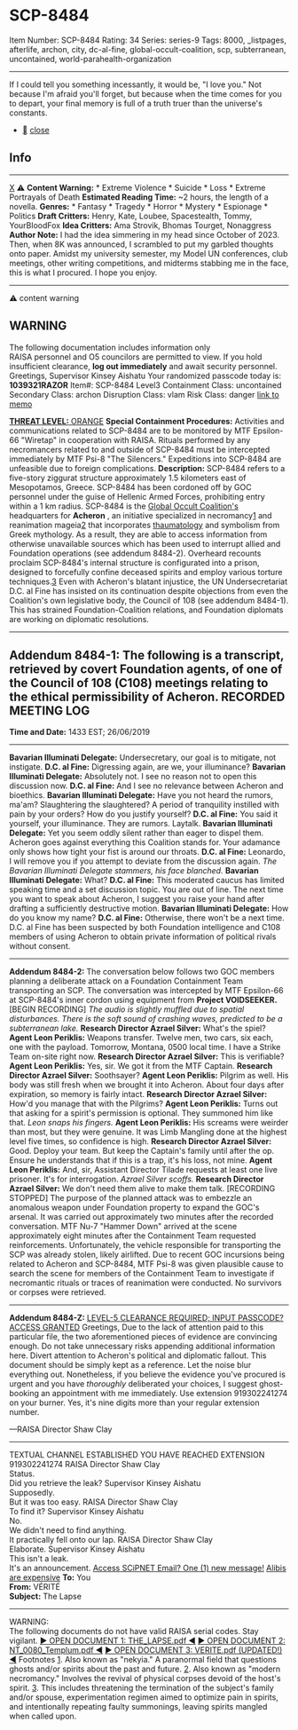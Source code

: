 # SCP-8484
Item Number: SCP-8484
Rating: 34
Series: series-9
Tags: 8000, _listpages, afterlife, archon, city, dc-al-fine, global-occult-coalition, scp, subterranean, uncontained, world-parahealth-organization

---

If I could tell you something incessantly, it would be, "I love you." Not because I'm afraid you'll forget, but because when the time comes for you to depart, your final memory is full of a truth truer than the universe's constants.
  * [](javascript:;)
[close](javascript:;)
## Info
* * *
[X](javascript:;)
⚠️ **Content Warning:**
    * Extreme Violence
    * Suicide
    * Loss
    * Extreme Portrayals of Death
**Estimated Reading Time:** ~2 hours, the length of a novella.
**Genres:**
    * Fantasy
    * Tragedy
    * Horror
    * Mystery
    * Espionage
    * Politics
**Draft Critters:** Henry, Kate, Loubee, Spacestealth, Tommy, YourBloodFox
**Idea Critters:** Ama Strovik, Bhomas Tourget, Nonaggress
**Author Note:** I had the idea simmering in my head since October of 2023. Then, when 8K was announced, I scrambled to put my garbled thoughts onto paper. Amidst my university semester, my Model UN conferences, club meetings, other writing competitions, and midterms stabbing me in the face, this is what I procured.
I hope you enjoy.
* * *

⚠️ content warning 
## WARNING
The following documentation includes information only  
RAISA personnel and O5 councilors are permitted to view.
If you hold insufficient clearance, **log out immediately** and await security personnel.
Greetings, Supervisor Kinsey Aishatu
Your randomized passcode today is: **1039321RAZOR**
Item#: SCP-8484
Level3
Containment Class:
uncontained
Secondary Class:
archon
Disruption Class:
vlam
Risk Class:
danger
[link to memo](/classification-committee-memo)  

[**THREAT LEVEL:** ORANGE](https://scp-int.wikidot.com/niveaux-de-menace-des-objets-scp)
**Special Containment Procedures:** Activities and communications related to SCP-8484 are to be monitored by MTF Epsilon-66 "Wiretap" in cooperation with RAISA. Rituals performed by any necromancers related to and outside of SCP-8484 must be intercepted immediately by MTF Psi-8 "The Silencers."
Expeditions into SCP-8484 are unfeasible due to foreign complications.
**Description:** SCP-8484 refers to a five-story ziggurat structure approximately 1.5 kilometers east of Mesopotamos, Greece. SCP-8484 has been cordoned off by GOC personnel under the guise of Hellenic Armed Forces, prohibiting entry within a 1 km radius.
SCP-8484 is the [Global Occult Coalition's](https://scp-wiki.wikidot.com/goc-hub-page) headquarters for **Acheron** , an initiative specialized in necromancy[1](javascript:;) and reanimation mageia[2](javascript:;) that incorporates [thaumatology](https://scp-wiki.wikidot.com/goc-supplemental-thaumatology) and symbolism from Greek mythology. As a result, they are able to access information from otherwise unavailable sources which has been used to interrupt allied and Foundation operations (see addendum 8484-2).
Overheard recounts proclaim SCP-8484's internal structure is configurated into a prison, designed to forcefully confine deceased spirits and employ various torture techniques.[3](javascript:;)
Even with Acheron's blatant injustice, the UN Undersecretariat D.C. al Fine has insisted on its continuation despite objections from even the Coalition's own legislative body, the Council of 108 (see addendum 8484-1). This has strained Foundation-Coalition relations, and Foundation diplomats are working on diplomatic resolutions.
* * *
**Addendum 8484-1:** The following is a transcript, retrieved by covert Foundation agents, of one of the Council of 108 (C108) meetings relating to the ethical permissibility of Acheron.
RECORDED MEETING LOG  
---  
**Time and Date:** 1433 EST; 26/06/2019
* * *
**Bavarian Illuminati Delegate:** Undersecretary, our goal is to mitigate, not instigate.
**D.C. al Fine:** Digressing again, are we, your illuminance?
**Bavarian Illuminati Delegate:** Absolutely not. I see no reason not to open this discussion now.
**D.C. al Fine:** And I see no relevance between Acheron and bioethics.
**Bavarian Illuminati Delegate:** Have you not heard the rumors, ma'am? Slaughtering the slaughtered? A period of tranquility instilled with pain by your orders? How do you justify yourself?
**D.C. al Fine:** You said it yourself, your illuminance. They are rumors. Laytalk.
**Bavarian Illuminati Delegate:** Yet you seem oddly silent rather than eager to dispel them. Acheron goes against everything this Coalition stands for. Your adamance only shows how tight your fist is around our throats.
**D.C. al Fine:** Leonardo, I will remove you if you attempt to deviate from the discussion again.
_The Bavarian Illuminati Delegate stammers, his face blanched._
**Bavarian Illuminati Delegate:** What?
**D.C. al Fine:** This moderated caucus has limited speaking time and a set discussion topic. You are out of line. The next time you want to speak about Acheron, I suggest you raise your hand after drafting a sufficiently destructive motion.
**Bavarian Illuminati Delegate:** How do you know my name?
**D.C. al Fine:** Otherwise, there won't be a next time.
D.C. al Fine has been suspected by both Foundation intelligence and C108 members of using Acheron to obtain private information of political rivals without consent.
* * *
**Addendum 8484-2:** The conversation below follows two GOC members planning a deliberate attack on a Foundation Containment Team transporting an SCP. The conversation was intercepted by MTF Epsilon-66 at SCP-8484's inner cordon using equipment from **Project VOIDSEEKER.**
[BEGIN RECORDING]
_The audio is slightly muffled due to spatial disturbances. There is the soft sound of crashing waves, predicted to be a subterranean lake._
**Research Director Azrael Silver:** What's the spiel?
**Agent Leon Periklis:** Weapons transfer. Twelve men, two cars, six each, one with the payload. Tomorrow, Montana, 0500 local time. I have a Strike Team on-site right now.
**Research Director Azrael Silver:** This is verifiable?
**Agent Leon Periklis:** Yes, sir. We got it from the MTF Captain.
**Research Director Azrael Silver:** Soothsayer?
**Agent Leon Periklis:** Pilgrim as well. His body was still fresh when we brought it into Acheron. About four days after expiration, so memory is fairly intact.
**Research Director Azrael Silver:** How'd you manage that with the Pilgrims?
**Agent Leon Periklis:** Turns out that asking for a spirit's permission is optional. They summoned him like that.
_Leon snaps his fingers._
**Agent Leon Periklis:** His screams were weirder than most, but they were genuine. It was Limb Mangling done at the highest level five times, so confidence is high.
**Research Director Azrael Silver:** Good. Deploy your team. But keep the Captain's family until after the op. Ensure he understands that if this is a trap, it's his loss, not mine.
**Agent Leon Periklis:** And, sir, Assistant Director Tilade requests at least one live prisoner. It's for interrogation.
_Azrael Silver scoffs._
**Research Director Azrael Silver:** We don't need them alive to make them talk.
[RECORDING STOPPED]
The purpose of the planned attack was to embezzle an anomalous weapon under Foundation property to expand the GOC's arsenal. It was carried out approximately two minutes after the recorded conversation.
MTF Nu-7 "Hammer Down" arrived at the scene approximately eight minutes after the Containment Team requested reinforcements. Unfortunately, the vehicle responsible for transporting the SCP was already stolen, likely airlifted.
Due to recent GOC incursions being related to Acheron and SCP-8484, MTF Psi-8 was given plausible cause to search the scene for members of the Containment Team to investigate if necromantic rituals or traces of reanimation were conducted.
No survivors or corpses were retrieved.
* * *
**Addendum 8484-Z:**
[LEVEL-5 CLEARANCE REQUIRED; INPUT PASSCODE?](javascript:;)
[ACCESS GRANTED](javascript:;)
Greetings,
Due to the lack of attention paid to this particular file, the two aforementioned pieces of evidence are convincing enough.
Do not take unnecessary risks appending additional information here. Divert attention to Acheron's political and diplomatic fallout. This document should be simply kept as a reference.
Let the noise blur everything out.
Nonetheless, if you believe the evidence you've procured is urgent and you have _thoroughly_ deliberated your choices, I suggest ghost-booking an appointment with me immediately. Use extension 919302241274 on your burner. Yes, it's nine digits more than your regular extension number.
  

—RAISA Director Shaw Clay
* * *
TEXTUAL CHANNEL ESTABLISHED
YOU HAVE REACHED EXTENSION 919302241274
RAISA Director Shaw Clay  
Status.  
Did you retrieve the leak?
Supervisor Kinsey Aishatu  
Supposedly.  
But it was too easy.
RAISA Director Shaw Clay  
To find it?
Supervisor Kinsey Aishatu  
No.  
We didn't need to find anything.  
It practically fell onto our lap.
RAISA Director Shaw Clay  
Elaborate.
Supervisor Kinsey Aishatu  
This isn't a leak.  
It's an announcement.
[Access SCiPNET Email? One (1) new message!](javascript:;)
[Alibis are expensive](javascript:;)
**To:** You  
**From:** VÉRITÉ  
**Subject:** The Lapse
* * *
WARNING:  
The following documents do not have valid RAISA serial codes. Stay vigilant.
[► OPEN DOCUMENT 1: THE_LAPSE.pdf ◀](https://scp-wiki.wikidot.com/scp-8484/offset/1)
[► OPEN DOCUMENT 2: NT_0080_Templum.pdf ◀](https://scp-wiki.wikidot.com/scp-8484/offset/2)
[► OPEN DOCUMENT 3: VERITE.pdf (UPDATED!) ◀](https://scp-wiki.wikidot.com/scp-8484/offset/3)
Footnotes
[1](javascript:;). Also known as "nekyia." A paranormal field that questions ghosts and/or spirits about the past and future.
[2](javascript:;). Also known as "modern necromancy." Involves the revival of physical corpses devoid of the host's spirit.
[3](javascript:;). This includes threatening the termination of the subject's family and/or spouse, experimentation regimen aimed to optimize pain in spirits, and intentionally repeating faulty summonings, leaving spirits mangled when called upon.